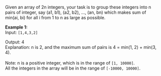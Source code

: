 Given an array of 2n integers, your task is to group these integers into n pairs of integer, say (a1, b1), (a2, b2), ..., (an, bn) which makes sum of min(ai, bi) for all i from 1 to n as large as possible.

**Example 1:** <br>
Input: `[1,4,3,2]`

Output: 4 <br>
Explanation: n is 2, and the maximum sum of pairs is 4 = min(1, 2) + min(3, 4).
<br><br>Note:
n is a positive integer, which is in the range of `[1, 10000]`.<br>
All the integers in the array will be in the range of `[-10000, 10000]`.
